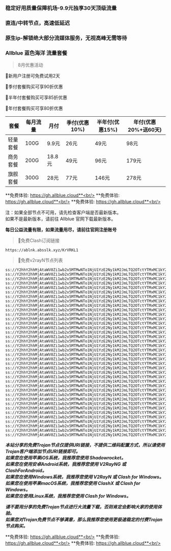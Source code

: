 ### 稳定好用质量保障机场-9.9元独享30天顶级流量
### 直连/中转节点，高速低延迟
### 原生ip-解锁绝大部分流媒体服务，无视高峰无需等待

### Allblue 蓝色海洋 流量套餐
> 8月优惠活动

🚀新用户注册可免费试用2天

🚀季付套餐购买可享90折优惠

🚀半年付套餐购买可享85折优惠

🚀年付套餐购买可享80折优惠

| 套餐 | 每月流量 | 月付 | 季付(优惠10%) | 半年付(优惠15%) | 年付(优惠20%+送60天) |
| --- | ----- | --- | --------- | ---------- | ------------- |
| 轻量套餐 | 100G | 9.9元 | 26元 | 49元 |  98元 |
| 商务套餐 | 200G | 18.8元 | 49元 | 96元 |  179元 |
| 旗舰套餐 | 300G | 28元 | 77元 | 146元 |  278元 |

**免费体验: https://gh.allblue.cloud**<br/>
**免费体验: https://gh.allblue.cloud**<br/>
**免费体验: https://gh.allblue.cloud**<br/>

注：如果全部节点不可用，请先检查客户端是否最新版本。<br/>
如果不是最新版本，请前往 Allblue 官网下载最新版本。


**每日公益流量有限，如果流量用尽，请前往官网注册账号**
      

>🚀免费Clash订阅链接

```
https://ablnk.absslk.xyz/KrVRKL1
```


>🚀免费v2rayN节点列表

```
ss://Y2hhY2hhMjAtaWV0Zi1wb2x5MTMwNTo1NjU1YzE2Ny1kM2JmLTQ2OTctYTMxMC1kY2FkM2RlM2YzMzM@free.2weradf.xyz:36141#%E5%89%A9%E4%BD%99%E6%B5%81%E9%87%8F%EF%BC%9A10%20GB
ss://Y2hhY2hhMjAtaWV0Zi1wb2x5MTMwNTo1NjU1YzE2Ny1kM2JmLTQ2OTctYTMxMC1kY2FkM2RlM2YzMzM@free.2weradf.xyz:36141#%E5%A5%97%E9%A4%90%E5%88%B0%E6%9C%9F%EF%BC%9A%E9%95%BF%E6%9C%9F%E6%9C%89%E6%95%88
ss://Y2hhY2hhMjAtaWV0Zi1wb2x5MTMwNTo1NjU1YzE2Ny1kM2JmLTQ2OTctYTMxMC1kY2FkM2RlM2YzMzM@free.2weradf.xyz:36141#%E6%97%A0%E6%B3%95%E4%BD%BF%E7%94%A8%E8%AF%B7%E6%9D%A5%E5%AE%98%E7%BD%91%E6%9B%B4%E6%96%B0%E8%AE%A2%E9%98%85
ss://Y2hhY2hhMjAtaWV0Zi1wb2x5MTMwNTo1NjU1YzE2Ny1kM2JmLTQ2OTctYTMxMC1kY2FkM2RlM2YzMzM@free.2weradf.xyz:36141#%E4%BD%BF%E7%94%A8%E5%89%8D%E8%AF%B7%E5%8D%B8%E8%BD%BD%E5%8F%8D%E8%AF%88app
ss://Y2hhY2hhMjAtaWV0Zi1wb2x5MTMwNTo1NjU1YzE2Ny1kM2JmLTQ2OTctYTMxMC1kY2FkM2RlM2YzMzM@free.2weradf.xyz:36141#%E6%B0%B8%E4%B9%85%E5%9F%9F%E5%90%8D%E5%8F%91%E5%B8%83%E9%A1%B5%EF%BC%9Aabpubs.xyz
ss://Y2hhY2hhMjAtaWV0Zi1wb2x5MTMwNTo1NjU1YzE2Ny1kM2JmLTQ2OTctYTMxMC1kY2FkM2RlM2YzMzM@free.2weradf.xyz:36141#%E5%AE%98%E7%BD%91%E5%9C%B0%E5%9D%80%EF%BC%9Aa.allbluess.pro
ss://Y2hhY2hhMjAtaWV0Zi1wb2x5MTMwNTo1NjU1YzE2Ny1kM2JmLTQ2OTctYTMxMC1kY2FkM2RlM2YzMzM@free.2weradf.xyz:36141#%E6%B0%B8%E4%B9%85%E4%B8%AD%E6%96%87%E5%9F%9F%E5%90%8D%EF%BC%9A%E8%93%9D%E8%89%B2%E6%B5%B7%E6%B4%8B.xyz
ss://Y2hhY2hhMjAtaWV0Zi1wb2x5MTMwNTo1NjU1YzE2Ny1kM2JmLTQ2OTctYTMxMC1kY2FkM2RlM2YzMzM@free.2weradf.xyz:36141#%F0%9F%87%AD%F0%9F%87%B0%20%E9%A6%99%E6%B8%AF%2001%20%7C%201x%20HK
ss://Y2hhY2hhMjAtaWV0Zi1wb2x5MTMwNTo1NjU1YzE2Ny1kM2JmLTQ2OTctYTMxMC1kY2FkM2RlM2YzMzM@free.2weradf.xyz:36143#%F0%9F%87%AD%F0%9F%87%B0%20%E9%A6%99%E6%B8%AF%2002%20%7C%201x%20HK
ss://Y2hhY2hhMjAtaWV0Zi1wb2x5MTMwNTo1NjU1YzE2Ny1kM2JmLTQ2OTctYTMxMC1kY2FkM2RlM2YzMzM@free.2weradf.xyz:36145#%F0%9F%87%AD%F0%9F%87%B0%20%E9%A6%99%E6%B8%AF%E4%BD%8F%E5%AE%85IP%2003%20%7C%201x%20HK
ss://Y2hhY2hhMjAtaWV0Zi1wb2x5MTMwNTo1NjU1YzE2Ny1kM2JmLTQ2OTctYTMxMC1kY2FkM2RlM2YzMzM@free.2weradf.xyz:36241#%F0%9F%87%B9%F0%9F%87%BC%20%E5%8F%B0%E6%B9%BE%2001%20%7C%201x%20TW
ss://Y2hhY2hhMjAtaWV0Zi1wb2x5MTMwNTo1NjU1YzE2Ny1kM2JmLTQ2OTctYTMxMC1kY2FkM2RlM2YzMzM@free.2weradf.xyz:36243#%F0%9F%87%B9%F0%9F%87%BC%20%E5%8F%B0%E6%B9%BE%2002%20%7C%201x%20TW
ss://Y2hhY2hhMjAtaWV0Zi1wb2x5MTMwNTo1NjU1YzE2Ny1kM2JmLTQ2OTctYTMxMC1kY2FkM2RlM2YzMzM@free.2weradf.xyz:36245#%F0%9F%87%B9%F0%9F%87%BC%20%E5%8F%B0%E6%B9%BE%2003%20%7C%201x%20TW
ss://Y2hhY2hhMjAtaWV0Zi1wb2x5MTMwNTo1NjU1YzE2Ny1kM2JmLTQ2OTctYTMxMC1kY2FkM2RlM2YzMzM@free.2weradf.xyz:36111#%F0%9F%87%AF%F0%9F%87%B5%20%E6%97%A5%E6%9C%AC%2001%20%7C%201x%20JP
ss://Y2hhY2hhMjAtaWV0Zi1wb2x5MTMwNTo1NjU1YzE2Ny1kM2JmLTQ2OTctYTMxMC1kY2FkM2RlM2YzMzM@free.2weradf.xyz:36113#%F0%9F%87%AF%F0%9F%87%B5%20%E6%97%A5%E6%9C%AC%2002%20%7C%201x%20JP
ss://Y2hhY2hhMjAtaWV0Zi1wb2x5MTMwNTo1NjU1YzE2Ny1kM2JmLTQ2OTctYTMxMC1kY2FkM2RlM2YzMzM@free.2weradf.xyz:36115#%F0%9F%87%AF%F0%9F%87%B5%20%E6%97%A5%E6%9C%AC%2003%20%7C%201x%20JP
ss://Y2hhY2hhMjAtaWV0Zi1wb2x5MTMwNTo1NjU1YzE2Ny1kM2JmLTQ2OTctYTMxMC1kY2FkM2RlM2YzMzM@free.2weradf.xyz:36171#%F0%9F%87%B8%F0%9F%87%AC%20%E6%96%B0%E5%8A%A0%E5%9D%A1%2001%20%7C%201x%20SG
ss://Y2hhY2hhMjAtaWV0Zi1wb2x5MTMwNTo1NjU1YzE2Ny1kM2JmLTQ2OTctYTMxMC1kY2FkM2RlM2YzMzM@free.2weradf.xyz:36173#%F0%9F%87%B8%F0%9F%87%AC%20%E6%96%B0%E5%8A%A0%E5%9D%A1%2002%20%7C%201x%20SG
ss://Y2hhY2hhMjAtaWV0Zi1wb2x5MTMwNTo1NjU1YzE2Ny1kM2JmLTQ2OTctYTMxMC1kY2FkM2RlM2YzMzM@free.2weradf.xyz:36175#%F0%9F%87%B8%F0%9F%87%AC%20%E6%96%B0%E5%8A%A0%E5%9D%A1%2003%20%7C%201x%20SG
ss://Y2hhY2hhMjAtaWV0Zi1wb2x5MTMwNTo1NjU1YzE2Ny1kM2JmLTQ2OTctYTMxMC1kY2FkM2RlM2YzMzM@free.2weradf.xyz:36311#%F0%9F%87%B0%F0%9F%87%B7%20%E9%9F%A9%E5%9B%BD%2001%20%7C%201x%20KR
ss://Y2hhY2hhMjAtaWV0Zi1wb2x5MTMwNTo1NjU1YzE2Ny1kM2JmLTQ2OTctYTMxMC1kY2FkM2RlM2YzMzM@free.2weradf.xyz:36341#%F0%9F%87%B5%F0%9F%87%AD%20%E8%8F%B2%E5%BE%8B%E5%AE%BE%2001%20%7C%201x%20PH
ss://Y2hhY2hhMjAtaWV0Zi1wb2x5MTMwNTo1NjU1YzE2Ny1kM2JmLTQ2OTctYTMxMC1kY2FkM2RlM2YzMzM@free.2weradf.xyz:36211#%F0%9F%87%BA%F0%9F%87%B8%20%E7%BE%8E%E5%9B%BD%2001%20%7C%201x%20US%20Los%20Angeles
ss://Y2hhY2hhMjAtaWV0Zi1wb2x5MTMwNTo1NjU1YzE2Ny1kM2JmLTQ2OTctYTMxMC1kY2FkM2RlM2YzMzM@free.2weradf.xyz:36213#%F0%9F%87%BA%F0%9F%87%B8%20%E7%BE%8E%E5%9B%BD%E4%BD%8F%E5%AE%85IP%2002%20%7C%201x%20US%20Los%20Angeles
ss://Y2hhY2hhMjAtaWV0Zi1wb2x5MTMwNTo1NjU1YzE2Ny1kM2JmLTQ2OTctYTMxMC1kY2FkM2RlM2YzMzM@free.2weradf.xyz:36215#%F0%9F%87%BA%F0%9F%87%B8%20%E7%BE%8E%E5%9B%BD%2003%20%7C%201x%20US%20Washington
ss://Y2hhY2hhMjAtaWV0Zi1wb2x5MTMwNTo1NjU1YzE2Ny1kM2JmLTQ2OTctYTMxMC1kY2FkM2RlM2YzMzM@free.2weradf.xyz:36271#%F0%9F%87%AC%F0%9F%87%A7%20%E8%8B%B1%E5%9B%BD%E4%BD%8F%E5%AE%85IP%2001%20%7C%201x%20UK
ss://Y2hhY2hhMjAtaWV0Zi1wb2x5MTMwNTo1NjU1YzE2Ny1kM2JmLTQ2OTctYTMxMC1kY2FkM2RlM2YzMzM@free.2weradf.xyz:36721#%F0%9F%87%B2%F0%9F%87%BE%E9%A9%AC%E6%9D%A5%E8%A5%BF%E4%BA%9A%2001%20%7C%201x%20MY
ss://Y2hhY2hhMjAtaWV0Zi1wb2x5MTMwNTo1NjU1YzE2Ny1kM2JmLTQ2OTctYTMxMC1kY2FkM2RlM2YzMzM@free.2weradf.xyz:36741#%F0%9F%87%AE%F0%9F%87%B3%E8%A5%BF%E7%8F%AD%E7%89%99%2001%20%7C%201x%20ES
ss://Y2hhY2hhMjAtaWV0Zi1wb2x5MTMwNTo1NjU1YzE2Ny1kM2JmLTQ2OTctYTMxMC1kY2FkM2RlM2YzMzM@free.2weradf.xyz:36731#%F0%9F%87%B9%F0%9F%87%AD%E6%B3%B0%E5%9B%BD%2001%20%7C%201x%20TH
ss://Y2hhY2hhMjAtaWV0Zi1wb2x5MTMwNTo1NjU1YzE2Ny1kM2JmLTQ2OTctYTMxMC1kY2FkM2RlM2YzMzM@free.2weradf.xyz:36371#%F0%9F%87%AE%F0%9F%87%B3%20%E5%8D%B0%E5%BA%A6%2001%20%7C%201x%20IN
ss://Y2hhY2hhMjAtaWV0Zi1wb2x5MTMwNTo1NjU1YzE2Ny1kM2JmLTQ2OTctYTMxMC1kY2FkM2RlM2YzMzM@free.2weradf.xyz:36411#%F0%9F%87%A6%F0%9F%87%BA%20%E6%BE%B3%E5%A4%A7%E5%88%A9%E4%BA%9A%2001%20%7C%201x%20AU
ss://Y2hhY2hhMjAtaWV0Zi1wb2x5MTMwNTo1NjU1YzE2Ny1kM2JmLTQ2OTctYTMxMC1kY2FkM2RlM2YzMzM@free.2weradf.xyz:36441#%F0%9F%87%A8%F0%9F%87%A6%20%E5%8A%A0%E6%8B%BF%E5%A4%A7%2001%20%7C%201x%20CA
ss://Y2hhY2hhMjAtaWV0Zi1wb2x5MTMwNTo1NjU1YzE2Ny1kM2JmLTQ2OTctYTMxMC1kY2FkM2RlM2YzMzM@free.2weradf.xyz:36471#%F0%9F%87%A9%F0%9F%87%AA%20%E5%BE%B7%E5%9B%BD%2001%20%7C%201x%20DE
ss://Y2hhY2hhMjAtaWV0Zi1wb2x5MTMwNTo1NjU1YzE2Ny1kM2JmLTQ2OTctYTMxMC1kY2FkM2RlM2YzMzM@free.2weradf.xyz:36511#%F0%9F%87%B7%F0%9F%87%BA%20%E4%BF%84%E7%BD%97%E6%96%AF%2001%20%7C%201x%20RU
ss://Y2hhY2hhMjAtaWV0Zi1wb2x5MTMwNTo1NjU1YzE2Ny1kM2JmLTQ2OTctYTMxMC1kY2FkM2RlM2YzMzM@free.2weradf.xyz:36571#%F0%9F%87%B9%F0%9F%87%B7%20%E5%9C%9F%E8%80%B3%E5%85%B6%2001%20%7C%201x%20TR
ss://Y2hhY2hhMjAtaWV0Zi1wb2x5MTMwNTo1NjU1YzE2Ny1kM2JmLTQ2OTctYTMxMC1kY2FkM2RlM2YzMzM@free.2weradf.xyz:36611#%F0%9F%87%BA%F0%9F%87%A6%20%E4%B9%8C%E5%85%8B%E5%85%B0%2001%20%7C%201x%20UA
ss://Y2hhY2hhMjAtaWV0Zi1wb2x5MTMwNTo1NjU1YzE2Ny1kM2JmLTQ2OTctYTMxMC1kY2FkM2RlM2YzMzM@free.2weradf.xyz:36641#%F0%9F%87%BB%F0%9F%87%B3%20%E8%B6%8A%E5%8D%97%2001%20%7C%201x%20VN
ss://Y2hhY2hhMjAtaWV0Zi1wb2x5MTMwNTo1NjU1YzE2Ny1kM2JmLTQ2OTctYTMxMC1kY2FkM2RlM2YzMzM@free.2weradf.xyz:36671#%F0%9F%87%A7%F0%9F%87%B7%20%E5%B7%B4%E8%A5%BF%2001%20%7C%201x%20BR
ss://Y2hhY2hhMjAtaWV0Zi1wb2x5MTMwNTo1NjU1YzE2Ny1kM2JmLTQ2OTctYTMxMC1kY2FkM2RlM2YzMzM@free.2weradf.xyz:36211#%F0%9F%87%BA%F0%9F%87%B8%20%E7%BE%8E%E5%9B%BD%20%E3%80%90%E5%9B%BD%E5%A4%96%E7%9B%B4%E8%BF%9E%E3%80%91
```

***本站分享的免费Trojan节点仅提供URI链接，不提供二维码配置方式，所以请使用Trojan客户端添加节点URI链接即可。***<br/>
***如果您在使用苹果iOS系统，我推荐您使用 Shadowrocket。***<br/>
***如果您在使用安卓Android系统，我推荐您使用 V2RayNG 或 ClashForAndroid。***<br/>
***如果您在使用Windows系统，我推荐您使用 V2RayN 或 Clash  for Windows。***<br/>
***如果您在使用苹果macOS系统，我推荐您使用 ClashX 或 Clash  for Windows。***<br/>
***如果您在使用Linux系统，我推荐您使用 Clash for Windows。***<br/>

***请不要用分享的免费Trojan节点进行大流量下载，否则肯定会影响大家的使用体验。***<br/>
***如果您对Trojan免费节点不够满意，那么我推荐您使用更极速稳定的付费Trojan节点购买。***<br/>

**免费体验: https://gh.allblue.cloud**<br/>
**免费体验: https://gh.allblue.cloud**<br/>
**免费体验: https://gh.allblue.cloud**<br/>
